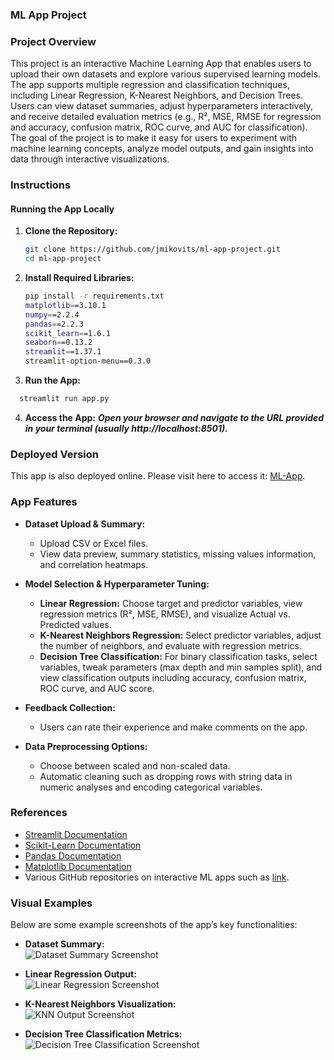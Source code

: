 ### ML App Project

### Project Overview
This project is an interactive Machine Learning App that enables users to upload their own datasets and explore various supervised learning models. The app supports multiple regression and classification techniques, including Linear Regression, K-Nearest Neighbors, and Decision Trees. Users can view dataset summaries, adjust hyperparameters interactively, and receive detailed evaluation metrics (e.g., R², MSE, RMSE for regression and accuracy, confusion matrix, ROC curve, and AUC for classification). The goal of the project is to make it easy for users to experiment with machine learning concepts, analyze model outputs, and gain insights into data through interactive visualizations.

### Instructions

#### Running the App Locally
1. **Clone the Repository:**
   ```bash
   git clone https://github.com/jmikovits/ml-app-project.git
   cd ml-app-project
2. **Install Required Libraries:**
   ```bash
   pip install -r requirements.txt
   matplotlib==3.10.1
   numpy==2.2.4
   pandas==2.2.3
   scikit_learn==1.6.1
   seaborn==0.13.2
   streamlit==1.37.1
   streamlit-option-menu==0.3.0
3. **Run the App:**
  ```bash
    streamlit run app.py
```
4. **Access the App:**
   ***Open your browser and navigate to the URL provided in your terminal (usually http://localhost:8501).***

### Deployed Version
This app is also deployed online. Please visit here to access it: [ML-App](https://mikovits-data-science-portfolio-as42mw2534kdhztxv7xcwg.streamlit.app/).

### App Features
- **Dataset Upload & Summary:**
  - Upload CSV or Excel files.
  - View data preview, summary statistics, missing values information, and correlation heatmaps.
  
- **Model Selection & Hyperparameter Tuning:**
  - **Linear Regression:** Choose target and predictor variables, view regression metrics (R², MSE, RMSE), and visualize Actual vs. Predicted values.
  - **K-Nearest Neighbors Regression:** Select predictor variables, adjust the number of neighbors, and evaluate with regression metrics.
  - **Decision Tree Classification:** For binary classification tasks, select variables, tweak parameters (max depth and min samples split), and view classification outputs including accuracy, confusion matrix, ROC curve, and AUC score.
  
- **Feedback Collection:**
  - Users can rate their experience and make comments on the app.
  
- **Data Preprocessing Options:**
  - Choose between scaled and non-scaled data.
  - Automatic cleaning such as dropping rows with string data in numeric analyses and encoding categorical variables.

### References
- [Streamlit Documentation](https://docs.streamlit.io/)
- [Scikit-Learn Documentation](https://scikit-learn.org/stable/documentation.html)
- [Pandas Documentation](https://pandas.pydata.org/pandas-docs/stable/)
- [Matplotlib Documentation](https://matplotlib.org/stable/contents.html)
- Various GitHub repositories on interactive ML apps such as [link](https://datascience-hozsu8fhxkw7gszekif27x.streamlit.app/).

### Visual Examples
Below are some example screenshots of the app’s key functionalities:

- **Dataset Summary:**  
  ![Dataset Summary Screenshot](https://github.com/user-attachments/assets/61467123-736b-4ab9-9fd3-730018c603b9)
  
- **Linear Regression Output:**  
  ![Linear Regression Screenshot](https://github.com/user-attachments/assets/56fad4ff-24fa-4941-a413-c6863fc67089)
  
- **K-Nearest Neighbors Visualization:**  
  ![KNN Output Screenshot](https://github.com/user-attachments/assets/223b822c-8c27-4546-bd93-acb9683591c9)
  
- **Decision Tree Classification Metrics:**  
  ![Decision Tree Classification Screenshot](https://github.com/user-attachments/assets/03e3cc2c-47bf-415c-b75d-56560d6254f8)

